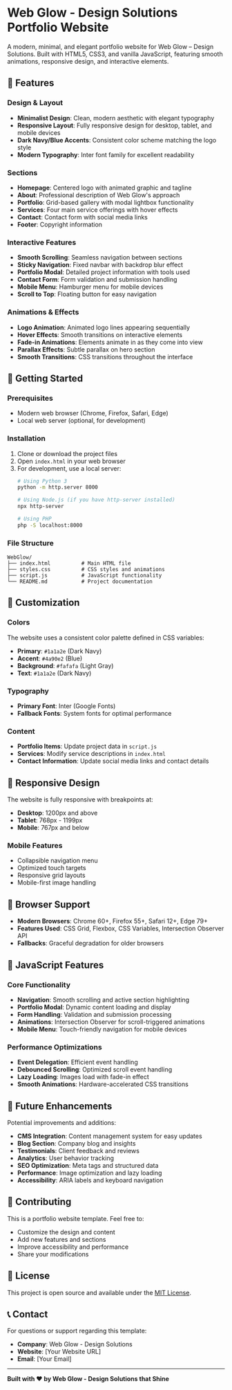 # Web Glow - Design Solutions Portfolio Website

A modern, minimal, and elegant portfolio website for Web Glow – Design Solutions. Built with HTML5, CSS3, and vanilla JavaScript, featuring smooth animations, responsive design, and interactive elements.

## 🌟 Features

### Design & Layout
- **Minimalist Design**: Clean, modern aesthetic with elegant typography
- **Responsive Layout**: Fully responsive design for desktop, tablet, and mobile devices
- **Dark Navy/Blue Accents**: Consistent color scheme matching the logo style
- **Modern Typography**: Inter font family for excellent readability

### Sections
- **Homepage**: Centered logo with animated graphic and tagline
- **About**: Professional description of Web Glow's approach
- **Portfolio**: Grid-based gallery with modal lightbox functionality
- **Services**: Four main service offerings with hover effects
- **Contact**: Contact form with social media links
- **Footer**: Copyright information

### Interactive Features
- **Smooth Scrolling**: Seamless navigation between sections
- **Sticky Navigation**: Fixed navbar with backdrop blur effect
- **Portfolio Modal**: Detailed project information with tools used
- **Contact Form**: Form validation and submission handling
- **Mobile Menu**: Hamburger menu for mobile devices
- **Scroll to Top**: Floating button for easy navigation

### Animations & Effects
- **Logo Animation**: Animated logo lines appearing sequentially
- **Hover Effects**: Smooth transitions on interactive elements
- **Fade-in Animations**: Elements animate in as they come into view
- **Parallax Effects**: Subtle parallax on hero section
- **Smooth Transitions**: CSS transitions throughout the interface

## 🚀 Getting Started

### Prerequisites
- Modern web browser (Chrome, Firefox, Safari, Edge)
- Local web server (optional, for development)

### Installation
1. Clone or download the project files
2. Open `index.html` in your web browser
3. For development, use a local server:
   ```bash
   # Using Python 3
   python -m http.server 8000
   
   # Using Node.js (if you have http-server installed)
   npx http-server
   
   # Using PHP
   php -S localhost:8000
   ```

### File Structure
```
WebGlow/
├── index.html          # Main HTML file
├── styles.css          # CSS styles and animations
├── script.js           # JavaScript functionality
└── README.md           # Project documentation
```

## 🎨 Customization

### Colors
The website uses a consistent color palette defined in CSS variables:
- **Primary**: `#1a1a2e` (Dark Navy)
- **Accent**: `#4a90e2` (Blue)
- **Background**: `#fafafa` (Light Gray)
- **Text**: `#1a1a2e` (Dark Navy)

### Typography
- **Primary Font**: Inter (Google Fonts)
- **Fallback Fonts**: System fonts for optimal performance

### Content
- **Portfolio Items**: Update project data in `script.js`
- **Services**: Modify service descriptions in `index.html`
- **Contact Information**: Update social media links and contact details

## 📱 Responsive Design

The website is fully responsive with breakpoints at:
- **Desktop**: 1200px and above
- **Tablet**: 768px - 1199px
- **Mobile**: 767px and below

### Mobile Features
- Collapsible navigation menu
- Optimized touch targets
- Responsive grid layouts
- Mobile-first image handling

## 🔧 Browser Support

- **Modern Browsers**: Chrome 60+, Firefox 55+, Safari 12+, Edge 79+
- **Features Used**: CSS Grid, Flexbox, CSS Variables, Intersection Observer API
- **Fallbacks**: Graceful degradation for older browsers

## 📝 JavaScript Features

### Core Functionality
- **Navigation**: Smooth scrolling and active section highlighting
- **Portfolio Modal**: Dynamic content loading and display
- **Form Handling**: Validation and submission processing
- **Animations**: Intersection Observer for scroll-triggered animations
- **Mobile Menu**: Touch-friendly navigation for mobile devices

### Performance Optimizations
- **Event Delegation**: Efficient event handling
- **Debounced Scrolling**: Optimized scroll event handling
- **Lazy Loading**: Images load with fade-in effect
- **Smooth Animations**: Hardware-accelerated CSS transitions

## 🎯 Future Enhancements

Potential improvements and additions:
- **CMS Integration**: Content management system for easy updates
- **Blog Section**: Company blog and insights
- **Testimonials**: Client feedback and reviews
- **Analytics**: User behavior tracking
- **SEO Optimization**: Meta tags and structured data
- **Performance**: Image optimization and lazy loading
- **Accessibility**: ARIA labels and keyboard navigation

## 🤝 Contributing

This is a portfolio website template. Feel free to:
- Customize the design and content
- Add new features and sections
- Improve accessibility and performance
- Share your modifications

## 📄 License

This project is open source and available under the [MIT License](LICENSE).

## 📞 Contact

For questions or support regarding this template:
- **Company**: Web Glow - Design Solutions
- **Website**: [Your Website URL]
- **Email**: [Your Email]

---

**Built with ❤️ by Web Glow - Design Solutions that Shine** 